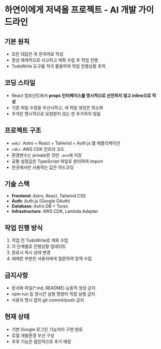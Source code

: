 # 하연이에게 저녁을 프로젝트 - AI 개발 가이드라인

## 기본 원칙
- 모든 대답은 꼭 한국어로 작성
- 항상 체계적으로 사고하고 계획 수립 후 작업 진행
- TodoWrite 도구를 적극 활용하여 작업 진행상황 추적

## 코딩 스타일
- React 컴포넌트에서 **props 인터페이스를 명시적으로 선언하지 않고 inline으로 작성**
- 기존 파일 수정을 우선시하고, 새 파일 생성은 최소화
- 주석은 명시적으로 요청받지 않는 한 추가하지 않음

## 프로젝트 구조
- `web/`: Astro + React + Tailwind + Auth.js 웹 애플리케이션
- `cdk/`: AWS CDK 인프라 코드
- 환경변수는 private한 것만 `.env`에 저장
- 공통 설정값은 TypeScript 파일로 분리하여 import
- 한곳에서만 사용하는 값은 하드코딩

## 기술 스택
- **Frontend**: Astro, React, Tailwind CSS
- **Auth**: Auth.js (Google OAuth)
- **Database**: Astro DB + Turso
- **Infrastructure**: AWS CDK, Lambda Adapter

## 작업 진행 방식
1. 작업 전 TodoWrite로 계획 수립
2. 각 단계별로 진행상황 업데이트
3. 완료시 즉시 상태 변경
4. 애매한 부분은 사용자에게 질문하여 정책 수립

## 금지사항
- 문서화 파일(*.md, README) 능동적 생성 금지
- npm run 등 장시간 실행 명령어 직접 실행 금지
- 사용자 명시 없이 git commit/push 금지

## 현재 상태
- 기본 Google 로그인 기능까지 구현 완료
- 로컬 개발환경 우선 구성
- 추후 기능은 점진적으로 추가 예정